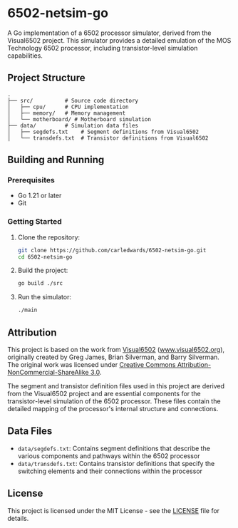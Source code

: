 # 6502-netsim-go

A Go implementation of a 6502 processor simulator, derived from the Visual6502 project. This simulator provides a detailed emulation of the MOS Technology 6502 processor, including transistor-level simulation capabilities.

## Project Structure

```
.
├── src/          # Source code directory
│   ├── cpu/      # CPU implementation
│   ├── memory/   # Memory management
│   └── motherboard/ # Motherboard simulation
├── data/         # Simulation data files
│   ├── segdefs.txt    # Segment definitions from Visual6502
│   └── transdefs.txt  # Transistor definitions from Visual6502
```

## Building and Running

### Prerequisites

- Go 1.21 or later
- Git

### Getting Started

1. Clone the repository:
   ```bash
   git clone https://github.com/carledwards/6502-netsim-go.git
   cd 6502-netsim-go
   ```

2. Build the project:
   ```bash
   go build ./src
   ```

3. Run the simulator:
   ```bash
   ./main
   ```

## Attribution

This project is based on the work from [Visual6502](https://github.com/trebonian/visual6502) (www.visual6502.org), originally created by Greg James, Brian Silverman, and Barry Silverman. The original work was licensed under [Creative Commons Attribution-NonCommercial-ShareAlike 3.0](http://creativecommons.org/licenses/by-nc-sa/3.0/).

The segment and transistor definition files used in this project are derived from the Visual6502 project and are essential components for the transistor-level simulation of the 6502 processor. These files contain the detailed mapping of the processor's internal structure and connections.

## Data Files

- `data/segdefs.txt`: Contains segment definitions that describe the various components and pathways within the 6502 processor
- `data/transdefs.txt`: Contains transistor definitions that specify the switching elements and their connections within the processor

## License

This project is licensed under the MIT License - see the [LICENSE](LICENSE) file for details.
